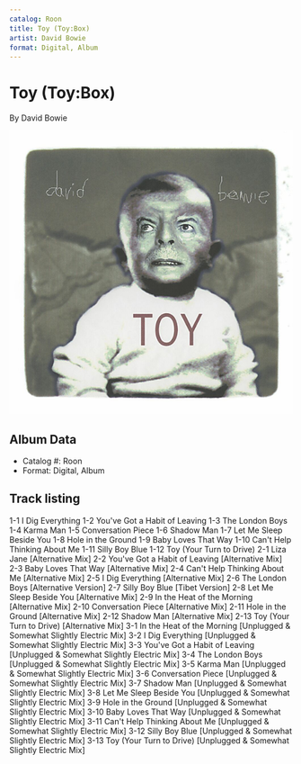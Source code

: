```yaml
---
catalog: Roon
title: Toy (Toy:Box)
artist: David Bowie
format: Digital, Album
---
```


# Toy (Toy:Box)

By David Bowie

![](../../assets/albumcovers/David_Bowie-Toy_Toy-Box.png)

## Album Data

- Catalog #: Roon
- Format: Digital, Album


## Track listing


1-1 I Dig Everything
1-2 You've Got a Habit of Leaving
1-3 The London Boys
1-4 Karma Man
1-5 Conversation Piece
1-6 Shadow Man
1-7 Let Me Sleep Beside You
1-8 Hole in the Ground
1-9 Baby Loves That Way
1-10 Can't Help Thinking About Me
1-11 Silly Boy Blue
1-12 Toy (Your Turn to Drive)
2-1 Liza Jane [Alternative Mix]
2-2 You've Got a Habit of Leaving [Alternative Mix]
2-3 Baby Loves That Way [Alternative Mix]
2-4 Can't Help Thinking About Me [Alternative Mix]
2-5 I Dig Everything [Alternative Mix]
2-6 The London Boys [Alternative Version]
2-7 Silly Boy Blue [Tibet Version]
2-8 Let Me Sleep Beside You [Alternative Mix]
2-9 In the Heat of the Morning [Alternative Mix]
2-10 Conversation Piece [Alternative Mix]
2-11 Hole in the Ground [Alternative Mix]
2-12 Shadow Man [Alternative Mix]
2-13 Toy (Your Turn to Drive) [Alternative Mix]
3-1 In the Heat of the Morning [Unplugged & Somewhat Slightly Electric Mix]
3-2 I Dig Everything [Unplugged & Somewhat Slightly Electric Mix]
3-3 You've Got a Habit of Leaving [Unplugged & Somewhat Slightly Electric Mix]
3-4 The London Boys [Unplugged & Somewhat Slightly Electric Mix]
3-5 Karma Man [Unplugged & Somewhat Slightly Electric Mix]
3-6 Conversation Piece [Unplugged & Somewhat Slightly Electric Mix]
3-7 Shadow Man [Unplugged & Somewhat Slightly Electric Mix]
3-8 Let Me Sleep Beside You [Unplugged & Somewhat Slightly Electric Mix]
3-9 Hole in the Ground [Unplugged & Somewhat Slightly Electric Mix]
3-10 Baby Loves That Way [Unplugged & Somewhat Slightly Electric Mix]
3-11 Can't Help Thinking About Me [Unplugged & Somewhat Slightly Electric Mix]
3-12 Silly Boy Blue [Unplugged & Somewhat Slightly Electric Mix]
3-13 Toy (Your Turn to Drive) [Unplugged & Somewhat Slightly Electric Mix]

